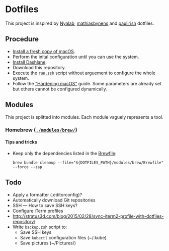 # Dotfiles

This project is inspired by [Nyalab](https://github.com/Nyalab/handles), [mathiasbynens](https://github.com/mathiasbynens/dotfiles/) and [paulirish](https://github.com/paulirish/dotfiles) dotfiles.

## Procedure

- [Install a fresh copy of macOS](https://support.apple.com/en-gb/HT212749).
- Perform the inital configuration until you can use the system.
- [Install Dashlane](https://www.dashlane.com/download).
- Download this repository.
- Execute the [`run.zsh`](./run.zsh) script without arguement to configure the whole system.
- Follow the ["Hardening macOS"](https://www.bejarano.io/hardening-macos/) guide. Some parameters are already set but others cannot be configured dynamically.

## Modules

This project is splitted into modules. Each module vaguely represents a tool.

### Homebrew ([`./modules/brew/`](./modules/brew/))

#### Tips and tricks

- Keep only the dependencies listed in the [Brewfile](`./modules/brew/Brewfile`):

  ```
  brew bundle cleanup --file="${DOTFILES_PATH}/modules/brew/Brewfile" --force --zap
  ```

## Todo

- Apply a formatter (.editorconfig)?
- Automatically download Git repositories
- SSH — How to save SSH keys?
- Configure iTerm profiles
- http://stratus3d.com/blog/2015/02/28/sync-iterm2-profile-with-dotfiles-repository/
- Write `backup.zsh` script to:
  - Save SSH keys
  - Save `kubectl` configuration files (~/.kube)
  - Save pictures (~/Pictures/)
